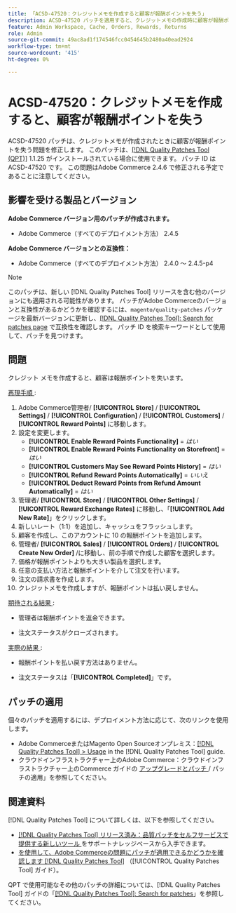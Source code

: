 ```yaml
---
title: 「ACSD-47520：クレジットメモを作成すると顧客が報酬ポイントを失う」
description: ACSD-47520 パッチを適用すると、クレジットメモの作成時に顧客が報酬ポイントを失うAdobe Commerceの問題を修正できます。
feature: Admin Workspace, Cache, Orders, Rewards, Returns
role: Admin
source-git-commit: 49ac8ad1f174546fcc0454645b2480a40ead2924
workflow-type: tm+mt
source-wordcount: '415'
ht-degree: 0%

---
```


# ACSD-47520：クレジットメモを作成すると、顧客が報酬ポイントを失う

ACSD-47520 パッチは、クレジットメモが作成されたときに顧客が報酬ポイントを失う問題を修正します。 このパッチは、[[!DNL Quality Patches Tool (QPT)]](https://experienceleague.adobe.com/en/docs/commerce-knowledge-base/kb/announcements/commerce-announcements/magento-quality-patches-released-new-tool-to-self-serve-quality-patches) 1.1.25 がインストールされている場合に使用できます。 パッチ ID は ACSD-47520 です。 この問題はAdobe Commerce 2.4.6 で修正される予定であることに注意してください。

## 影響を受ける製品とバージョン

**Adobe Commerce バージョン用のパッチが作成されます。**
* Adobe Commerce（すべてのデプロイメント方法） 2.4.5

**Adobe Commerce バージョンとの互換性：**
* Adobe Commerce（すべてのデプロイメント方法） 2.4.0 ～ 2.4.5-p4

>[!NOTE]
>
>このパッチは、新しい [!DNL Quality Patches Tool] リリースを含む他のバージョンにも適用される可能性があります。 パッチがAdobe Commerceのバージョンと互換性があるかどうかを確認するには、`magento/quality-patches` パッケージを最新バージョンに更新し、[[!DNL Quality Patches Tool]: Search for patches page](https://experienceleague.adobe.com/tools/commerce-quality-patches/index.html) で互換性を確認します。 パッチ ID を検索キーワードとして使用して、パッチを見つけます。

## 問題

クレジット メモを作成すると、顧客は報酬ポイントを失います。

<u> 再現手順 </u>:

1. Adobe Commerce管理者/ **[!UICONTROL Store]** / **[!UICONTROL Settings]** / **[!UICONTROL Configuration]** / **[!UICONTROL Customers]** / **[!UICONTROL Reward Points]** に移動します。
1. 設定を変更します。
   * **[!UICONTROL Enable Reward Points Functionality]** = _はい_
   * **[!UICONTROL Enable Reward Points Functionality on Storefront]** = _はい_
   * **[!UICONTROL Customers May See Reward Points History]** = _はい_
   * **[!UICONTROL Refund Reward Points Automatically]** = _いいえ_
   * **[!UICONTROL Deduct Reward Points from Refund Amount Automatically]** = _はい_
1. 管理者/ **[!UICONTROL Store]** / **[!UICONTROL Other Settings]** / **[!UICONTROL Reward Exchange Rates]** に移動し、「**[!UICONTROL Add New Rate]**」をクリックします。
1. 新しいレート（1:1）を追加し、キャッシュをフラッシュします。
1. 顧客を作成し、このアカウントに 10 の報酬ポイントを追加します。
1. 管理者/ **[!UICONTROL Sales]** / **[!UICONTROL Orders]** / **[!UICONTROL Create New Order]** /に移動し、前の手順で作成した顧客を選択します。
1. 価格が報酬ポイントよりも大きい製品を選択します。
1. 任意の支払い方法と報酬ポイントを介して注文を行います。
1. 注文の請求書を作成します。
1. クレジットメモを作成しますが、報酬ポイントは払い戻しません。

<u> 期待される結果 </u>:

* 管理者は報酬ポイントを返金できます。

* 注文ステータスがクローズされます。

<u> 実際の結果 </u>:

* 報酬ポイントを払い戻す方法はありません。

* 注文ステータスは「**[!UICONTROL Completed]**」です。

## パッチの適用

個々のパッチを適用するには、デプロイメント方法に応じて、次のリンクを使用します。

* Adobe CommerceまたはMagento Open Sourceオンプレミス：[[!DNL Quality Patches Tool] > Usage](https://experienceleague.adobe.com/docs/commerce-operations/tools/quality-patches-tool/usage.html) in the [!DNL Quality Patches Tool] guide.
* クラウドインフラストラクチャー上のAdobe Commerce：クラウドインフラストラクチャー上のCommerce ガイドの [ アップグレードとパッチ ](https://experienceleague.adobe.com/docs/commerce-cloud-service/user-guide/develop/upgrade/apply-patches.html)/ パッチの適用」を参照してください。

## 関連資料

[!DNL Quality Patches Tool] について詳しくは、以下を参照してください。

* [[!DNL Quality Patches Tool]  リリース済み：品質パッチをセルフサービスで提供する新しいツール ](https://experienceleague.adobe.com/en/docs/commerce-knowledge-base/kb/announcements/commerce-announcements/magento-quality-patches-released-new-tool-to-self-serve-quality-patches) をサポートナレッジベースから入手できます。
* [ を使用して、Adobe Commerceの問題にパッチが適用できるかどうかを確認します  [!DNL Quality Patches Tool]](/help/tools/quality-patches-tool/patches-available-in-qpt/check-patch-for-magento-issue-with-magento-quality-patches.md) （[!UICONTROL Quality Patches Tool] ガイド）。


QPT で使用可能なその他のパッチの詳細については、[!DNL Quality Patches Tool] ガイドの「[[!DNL Quality Patches Tool]: Search for patches](https://experienceleague.adobe.com/tools/commerce-quality-patches/index.html)」を参照してください。
